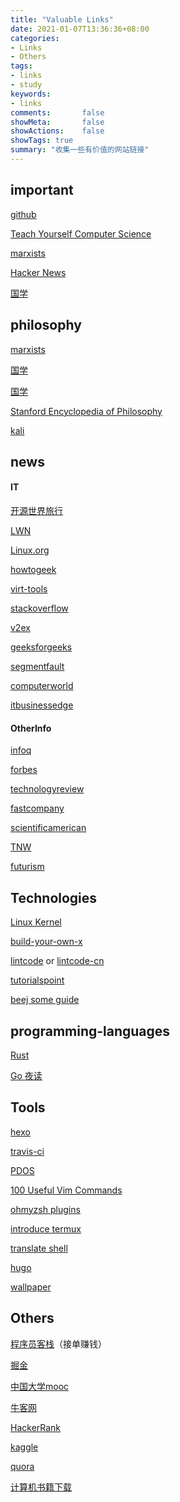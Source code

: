 ```yaml
---
title: "Valuable Links"
date: 2021-01-07T13:36:36+08:00
categories:
- Links
- Others
tags:
- links
- study
keywords:
- links
comments:       false
showMeta:       false
showActions:    false
showTags: true
summary: "收集一些有价值的网站链接"
---
```

<!--more-->

<!--toc-->



## important

[github](https://github.com)

[Teach Yourself Computer Science](https://teachyourselfcs.com/)

[marxists](https://www.marxists.org/index.htm)

[Hacker News](https://news.ycombinator.com/)

[国学](https://ctext.org/zhs) 
<!-- toc -->
<!--more-->



## philosophy

[marxists](https://www.marxists.org/index.htm)

[国学](https://ctext.org/zhs) 

[国学](https://5000yan.com/)

[Stanford Encyclopedia of Philosophy](https://plato.stanford.edu/index.html)

[kali](https://www.kali.org/)


## news

#### IT

[开源世界旅行](https://i.linuxtoy.org/docs/guide/index.html)

[LWN](https://lwn.net/)

[Linux.org](https://www.linux.org/)

[howtogeek](https://www.howtogeek.com/)

[virt-tools](https://planet.virt-tools.org)

[stackoverflow](https://stackoverflow.com/)

[v2ex](https://www.v2ex.com/)

[geeksforgeeks](https://www.geeksforgeeks.org)

[segmentfault](https://segmentfault.com/)

[computerworld](https://www.computerworld.com/)

[itbusinessedge](https://www.itbusinessedge.com/)

#### OtherInfo

[infoq](https://www.infoq.cn/)

[forbes](https://www.forbes.com/)

[technologyreview](https://www.technologyreview.com/)

[fastcompany](https://www.fastcompany.com/)

[scientificamerican](https://www.scientificamerican.com/)

[TNW](https://thenextweb.com/)

[futurism](https://futurism.com/)



## Technologies

[Linux Kernel](https://www.kernel.org/)

[build-your-own-x](https://github.com/danistefanovic/build-your-own-x)

[lintcode](https://www.lintcode.com/) or [lintcode-cn](https://leetcode-cn.com/)

[tutorialspoint](https://www.tutorialspoint.com/index.htm)

[beej some guide](http://beej.us/)



## programming-languages

[Rust](https://www.rust-lang.org)

[Go 夜读](https://talkgo.org/)



## Tools

[hexo](https://hexo.io/)

[travis-ci](https://travis-ci.com/)

[PDOS](https://pdos.csail.mit.edu/)

[100 Useful Vim Commands](https://www.ubuntupit.com/100-useful-vim-commands-that-youll-need-every-day/)

[ohmyzsh plugins](https://github.com/ohmyzsh/ohmyzsh/wiki/Plugins)

[introduce termux](https://blog.sunriseydy.top/technology/mobilephone/linux-terminal-on-android-via-termux-without-root/)

[translate shell](https://github.com/soimort/translate-shell)

[hugo](https://gohugo.io/)

[wallpaper](http://www.netbian.com/)



## Others

[程序员客栈](https://www.proginn.com/)（接单赚钱）

[掘金](https://juejin.cn/)

[中国大学mooc](https://www.icourse163.org/)

[牛客网](https://www.nowcoder.com/)

[HackerRank](https://www.geeksforgeeks.org/)

[kaggle](https://www.kaggle.com/)

[quora](https://www.quora.com/)

[计算机书籍下载](https://salttiger.com/)
